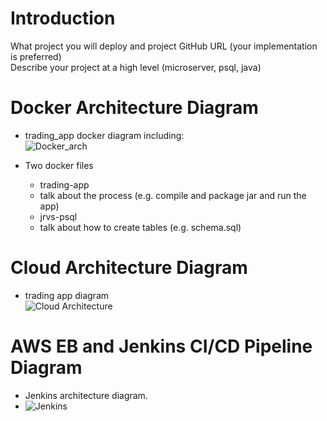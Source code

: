 # Introduction  
What project you will deploy and project GitHub URL (your implementation is preferred)  
Describe your project at a high level (microserver, psql, java)  
  
# Docker Architecture Diagram  
- trading_app docker diagram including:  
![Docker_arch](https://user-images.githubusercontent.com/51926543/62839892-773e5700-bc5f-11e9-9830-577b6c7328d9.png)

  
- Two docker files  
  - trading-app  
   - talk about the process (e.g. compile and package jar and run the app)  
  - jrvs-psql  
   - talk about how to create tables (e.g. schema.sql)  
  
# Cloud Architecture Diagram  
- trading app diagram  
 ![Cloud Architecture](https://user-images.githubusercontent.com/51926543/63170125-96920700-c006-11e9-8a25-c0809d51c28e.png)


    
# AWS EB and Jenkins CI/CD Pipeline Diagram  
-  Jenkins architecture diagram.
- ![Jenkins](https://user-images.githubusercontent.com/51926543/63217610-17d8bf00-c117-11e9-9bbd-02231b30659d.png)



<!--stackedit_data:
eyJoaXN0b3J5IjpbOTY5MDY3NTEzLC0xMTM4ODAzMjE5LC00Mj
E4MjUyNzEsLTQzNjUxMjc3LC0xMDgxOTYzMTY5XX0=
-->
